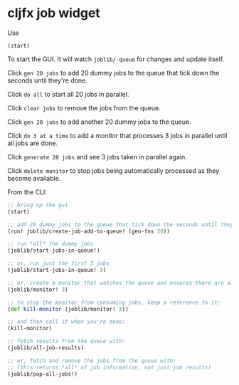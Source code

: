 # cljfx job widget

Use

    (start)

To start the GUI. It will watch `joblib/-queue` for changes and update itself.

Click `gen 20 jobs` to add 20 dummy jobs to the queue that tick down the seconds until they're done.

Click `do all` to start all 20 jobs in parallel.

Click `clear jobs` to remove the jobs from the queue.

Click `gen 20 jobs` to add another 20 dummy jobs to the queue.

Click `do 3 at a time` to add a monitor that processes 3 jobs in parallel until all jobs are done.

Click `generate 20 jobs` and see 3 jobs taken in parallel again.

Click `delete monitor` to stop jobs being automatically processed as they become available.

From the CLI:

```clojure
;; bring up the gui
(start)

;; add 20 dummy jobs to the queue that tick down the seconds until they're done
(run! joblib/create-job-add-to-queue! (gen-fns 20))

;; run *all* the dummy jobs
(joblib/start-jobs-in-queue!)

;; or, run just the first 3 jobs
(joblib/start-jobs-in-queue! 3)

;; or, create a monitor that watches the queue and ensures there are always 3 jobs running
(joblib/monitor! 3)

;; to stop the monitor from consuming jobs, keep a reference to it:
(def kill-monitor (joblib/monitor! 3))

;; and then call it when you're done:
(kill-monitor)

;; fetch results from the queue with:
(joblib/all-job-results)

;; or, fetch and remove the jobs from the queue with:
;; (this returns *all* of job information, not just job results)
(joblib/pop-all-jobs!)
```
